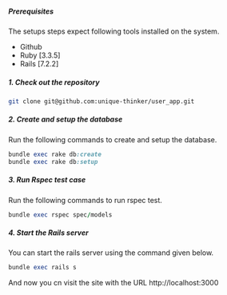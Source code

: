 ##### Prerequisites

The setups steps expect following tools installed on the system.

- Github
- Ruby [3.3.5]
- Rails [7.2.2]

##### 1. Check out the repository

```bash
git clone git@github.com:unique-thinker/user_app.git
```

##### 2. Create and setup the database

Run the following commands to create and setup the database.

```ruby
bundle exec rake db:create
bundle exec rake db:setup
```

##### 3. Run Rspec test case

Run the following commands to run rspec test.

```ruby
bundle exec rspec spec/models
```

##### 4. Start the Rails server

You can start the rails server using the command given below.

```ruby
bundle exec rails s
```

And now you cn visit the site with the URL http://localhost:3000
